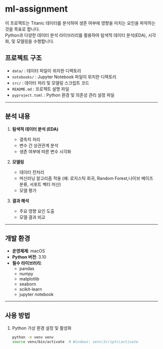 # ml-assignment
이 프로젝트는 Titanic 데이터를 분석하여 생존 여부에 영향을 미치는 요인을 파악하는 것을 목표로 합니다.  
Python과 다양한 데이터 분석 라이브러리를 활용하여 탐색적 데이터 분석(EDA), 시각화, 및 모델링을 수행합니다.

## **프로젝트 구조**

- `data/` : 데이터 파일이 위치한 디렉토리
- `notebooks/` : Jupyter Notebook 파일이 위치한 디렉토리
- `src/` : 데이터 처리 및 모델링 스크립트 코드
- `README.md` : 프로젝트 설명 파일
- `pyproject.toml` : Python 환경 및 의존성 관리 설정 파일

---

## **분석 내용**

1. **탐색적 데이터 분석 (EDA)**  
   - 결측치 처리
   - 변수 간 상관관계 분석
   - 생존 여부에 따른 변수 시각화

2. **모델링**  
   - 데이터 전처리
   - 머신러닝 알고리즘 적용 (예: 로지스틱 회귀, Random Forest,나이브 베이즈 분류, 서포트 벡터 머신)
   - 모델 평가

3. **결과 해석**  
   - 주요 영향 요인 도출
   - 모델 결과 비교

---

## **개발 환경**

- **운영체제**: macOS
- **Python 버전**: 3.10
- **필수 라이브러리**:
  - pandas
  - numpy
  - matplotlib
  - seaborn
  - scikit-learn
  - jupyter notebook

---

## **사용 방법**

1. Python 가상 환경 설정 및 활성화
   ```bash
   python -m venv venv
   source venv/bin/activate  # Windows: venv\Scripts\activate
